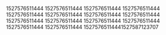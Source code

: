 1527576511444
1527576511444
1527576511444
1527576511444
1527576511444
1527576511444
1527576511444
1527576511444
1527576511444
1527576511444
1527576511444
1527576511444
1527576511444
1527576511444
15275765114441527587123707